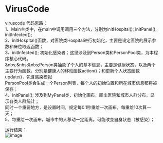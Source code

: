 # VirusCode
viruscode
代码思路：<br>
1、Main主类中，在main中调用调用三个方法，分别为initHospital(); initPanel(); initInfected();<br>
2、initHospital()函数，对医院类Hospital进行初始化，主要是设定医院的展示参数和床位取返函数；<br>
3、initInfected(); 初始化感染者；这里涉及到Person类和PersonPool类，为本程序核心代码。<br>
     &nbs;&nbs;&nbs;Person类抽象了个人的基本信息，主要是健康状态，以及两个主要行为函数，分别是健康人的移动函数action()；和更新个人状态函数update()，包含感染模拟<br>
     PersonPool类会生成一个Person列表，每个人的初始位置和所在城市信息都将被保存；<br>
4、initPanel(); 涉及到MyPanel类，初始化画布，画出医院和城市人群分布，显示各类人群统计；<br>
     同时一个重要地方，是设置时间，规定每0.1秒重绘一次画布，每重绘10次算一天；<br>
5、每重绘一次画布，城市中的人移动一定距离，可能改变自身状态（被感染）；<br>

运行结果：<br>
![image](https://user-images.githubusercontent.com/80262489/110530566-94961880-8155-11eb-8f0c-3ddff66a65e2.png)
